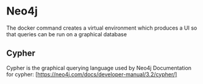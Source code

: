# Neo4j

The docker command creates a virtual environment which produces a UI so that queries can be run on a graphical database

## Cypher
Cypher is the graphical querying language used by Neo4j
Documentation for cypher: [https://neo4j.com/docs/developer-manual/3.2/cypher/]

